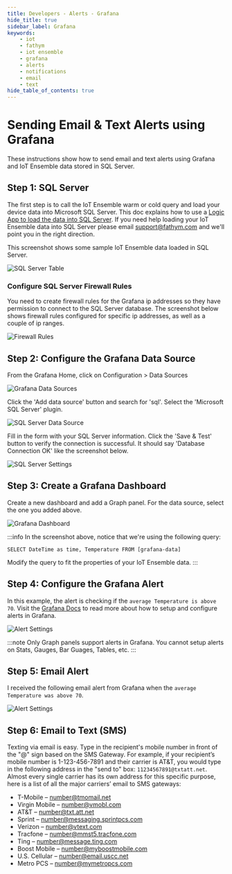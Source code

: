 ```yaml
---
title: Developers - Alerts - Grafana
hide_title: true
sidebar_label: Grafana 
keywords:
    - iot
    - fathym
    - iot ensemble
    - grafana
    - alerts
    - notifications
    - email
    - text
hide_table_of_contents: true
---
```


# Sending Email & Text Alerts using Grafana

These instructions show how to send email and text alerts using Grafana and IoT Ensemble data stored in SQL Server.

## Step 1: SQL Server

The first step is to call the IoT Ensemble warm or cold query and load your device data into Microsoft SQL Server. This doc explains how to use a [Logic App to load the data into SQL Server](/devs/storage/sql-server). If you need help loading your IoT Ensemble data into SQL Server please email support@fathym.com and we'll point you in the right direction.

This screenshot shows some sample IoT Ensemble data loaded in SQL Server.

![SQL Server Table](https://www.iot-ensemble.com/img/screenshots/alerts/sql-server-data.png)

### Configure SQL Server Firewall Rules

You need to create firewall rules for the Grafana ip addresses so they have permission to connect to the SQL Server database. The screenshot below shows firewall rules configured for specific ip addresses, as well as a couple of ip ranges.

![Firewall Rules](/img/screenshots/alerts/firewall-rules.png)

## Step 2: Configure the Grafana Data Source

From the Grafana Home, click on Configuration > Data Sources 

![Grafana Data Sources](https://www.iot-ensemble.com/img/screenshots/grafana-1.jpg)

Click the 'Add data source' button and search for 'sql'.  Select the 'Microsoft SQL Server' plugin.

![SQL Server Data Source](https://www.iot-ensemble.com/img/screenshots/alerts/sql-server-datasource.png)

Fill in the form with your SQL Server information. Click the 'Save & Test' button to verify the connection is successful. It should say 'Database Connection OK' like the screenshot below.

![SQL Server Settings](https://www.iot-ensemble.com/img/screenshots/alerts/sql-server-datasource-settings.png)

## Step 3: Create a Grafana Dashboard 

Create a new dashboard and add a Graph panel. For the data source, select the one you added above. 

![Grafana Dashboard](https://www.iot-ensemble.com/img/screenshots/alerts/grafana-dashboard.png)

:::info
In the screenshot above, notice that we're using the following query:

`SELECT
DateTime as time,
Temperature
FROM [grafana-data]`

Modify the query to fit the properties of your IoT Ensemble data.
:::

## Step 4: Configure the Grafana Alert

In this example, the alert is checking if the `average Temperature is above 70`. Visit the [Grafana Docs](https://grafana.com/docs/grafana/latest/alerting/create-alerts/) to read more about how to setup and configure alerts in Grafana.

![Alert Settings](https://www.iot-ensemble.com/img/screenshots/alerts/grafana-alert-settings.png)

:::note
Only Graph panels support alerts in Grafana. You cannot setup alerts on Stats, Gauges, Bar Guages, Tables, etc.
:::

## Step 5: Email Alert

I received the following email alert from Grafana when the `average Temperature was above 70`.

![Alert Settings](https://www.iot-ensemble.com/img/screenshots/alerts/grafana-email.png)

## Step 6: Email to Text (SMS)

Texting via email is easy. Type in the recipient's mobile number in front of the "@" sign based on the SMS Gateway. For example, if your recipient’s mobile number is 1-123-456-7891 and their carrier is AT&T, you would type in the following address in the "send to" box: `11234567891@txtatt.net`. Almost every single carrier has its own address for this specific purpose, here is a list of all the major carriers’ email to SMS gateways:

- T-Mobile – number@tmomail.net
- Virgin Mobile – number@vmobl.com
- AT&T – number@txt.att.net
- Sprint – number@messaging.sprintpcs.com
- Verizon – number@vtext.com
- Tracfone – number@mmst5.tracfone.com
- Ting – number@message.ting.com
- Boost Mobile – number@myboostmobile.com
- U.S. Cellular – number@email.uscc.net
- Metro PCS – number@mymetropcs.com